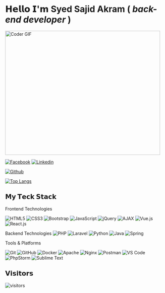 # 𝗛𝗲𝗹𝗹𝗼 𝗜'𝗺 Syed Sajid Akram ( _back-end developer_ )

<img src="https://media.giphy.com/media/SWoSkN6DxTszqIKEqv/giphy.gif" alt="Coder GIF" width="500" height="400">

[![Facebook](https://img.shields.io/badge/-@sajidakramhamja-%3b5998?style=flat-square&logo=facebook&logoColor=ffffff&labelColor=%3b5998&color=%ffffff)](https://www.facebook.com/sajidakramhamja)
[![Linkedin](https://img.shields.io/badge/-@SyedSajidAkramHamja-%231DA1F2?style=flat-square&logo=Linkedin&logoColor=ffffff)](https://www.linkedin.com/in/syed-sajid-akram-hamja/)

[![Github](https://img.shields.io/badge/-@sajidwarner-%23181717?style=flat-square&logo=github)](https://github.com/sajidwarner)



[![Top Langs](https://github-readme-stats.vercel.app/api/top-langs/?username=sajidwarner&layout=compact&theme=merko)](https://github.com/anuraghazra/github-readme-stats)



## 𝗠𝘆 𝗧𝗲𝗰𝗸 𝗦𝘁𝗮𝗰𝗸
Frontend Technologies

![HTML5](https://img.shields.io/badge/-HTML5-%23E44D27?style=flat-square&logo=html5&logoColor=ffffff)
![CSS3](https://img.shields.io/badge/-CSS3-%231572B6?style=flat-square&logo=css3)
![Bootstrap](https://img.shields.io/badge/-Bootstrap_5-%23563D7C?style=flat-square&logo=bootstrap&logoColor=ffffff)
![JavaScript](https://img.shields.io/badge/-JavaScript-%23F7DF1C?style=flat-square&logo=javascript&logoColor=000000)
![jQuery](https://img.shields.io/badge/-jQuery-%230769AD?style=flat-square&logo=jquery&logoColor=ffffff)
![AJAX](https://img.shields.io/badge/-AJAX-%23404040?style=flat-square&logo=javascript&logoColor=ffffff)
![Vue.js](https://img.shields.io/badge/-Vue.js-%234FC08D?style=flat-square&logo=vue.js&logoColor=ffffff)
![React.js](https://img.shields.io/badge/-React.js-%23282C34?style=flat-square&logo=react)

Backend Technologies
![PHP](https://img.shields.io/badge/-PHP-%23777BB4?style=flat-square&logo=php&logoColor=white)
![Laravel](https://img.shields.io/badge/-Laravel-%23FF2D20?style=flat-square&logo=laravel&logoColor=white)
![Python](https://img.shields.io/badge/-Python-%233776AB?style=flat-square&logo=python&logoColor=white)
![Java](https://img.shields.io/badge/-Java-%23ED8B00?style=flat-square&logo=java&logoColor=white)
![Spring](https://img.shields.io/badge/-Spring-%236DB33F?style=flat-square&logo=spring&logoColor=white)


Tools & Platforms

![Git](https://img.shields.io/badge/-Git-%23F05032?style=flat-square&logo=git&logoColor=ffffff)
![GitHub](https://img.shields.io/badge/-GitHub-181717?style=flat-square&logo=github)
![Docker](https://img.shields.io/badge/-Docker-%232496ED?style=flat-square&logo=docker&logoColor=ffffff)
![Apache](https://img.shields.io/badge/-Apache-%23D22128?style=flat-square&logo=apache&logoColor=ffffff)
![Nginx](https://img.shields.io/badge/-Nginx-%23009639?style=flat-square&logo=nginx&logoColor=ffffff)
![Postman](https://img.shields.io/badge/-Postman-%23FF6C37?style=flat-square&logo=postman&logoColor=ffffff)
![VS Code](https://img.shields.io/badge/-VSCode-%23007ACC?style=flat-square&logo=visual-studio-code)
![PhpStorm](https://img.shields.io/badge/-PhpStorm-%230077B5?style=flat-square&logo=phpstorm&logoColor=ffffff)
![Sublime Text](https://img.shields.io/badge/-Sublime_Text-%23575757?style=flat-square&logo=sublime-text&logoColor=ff9800)


## 𝗩𝗶𝘀𝗶𝘁𝗼𝗿𝘀

![visitors](https://visitor-badge.glitch.me/badge?page_id=sajidwarner)

<!--
**sajidwarner/sajidwarner** is a ✨ _special_ ✨ repository because its `README.md` (this file) appears on your GitHub profile.

Here are some ideas to get you started:

- 🔭 I’m currently working on ...
- 🌱 I’m currently learning ...
- 👯 I’m looking to collaborate on ...
- 🤔 I’m looking for help with ...
- 💬 Ask me about ...
- 📫 How to reach me: ...
- 😄 Pronouns: ...
- ⚡ Fun fact: ...



[![Top Langs](https://github-readme-stats.vercel.app/api/top-langs/?username=sajidwarner)](https://github.com/anuraghazra/github-readme-stats)
-->

